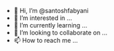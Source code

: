 - 👋 Hi, I’m @santoshfabyani
- 👀 I’m interested in ...
- 🌱 I’m currently learning ...
- 💞️ I’m looking to collaborate on ...
- 📫 How to reach me ...

<!---
santoshfabyani/santoshfabyani is a ✨ special ✨ repository because its `README.md` (this file) appears on your GitHub profile.
You can click the Preview link to take a look at your changes.
--->
